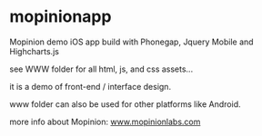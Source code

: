 mopinionapp
===========

Mopinion demo iOS app build with Phonegap, Jquery Mobile and Highcharts.js

see WWW folder for all html, js, and css assets...

it is a demo of front-end / interface design.

www folder can also be used for other platforms like Android. 

more info about Mopinion: www.mopinionlabs.com
